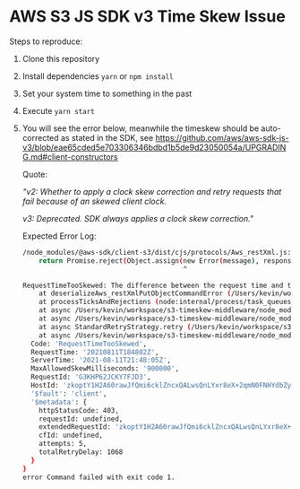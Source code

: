 # AWS S3 JS SDK v3 Time Skew Issue

Steps to reproduce:

1. Clone this repository
1. Install dependencies `yarn` or `npm install`
1. Set your system time to something in the past
1. Execute `yarn start`
1. You will see the error below, meanwhile the timeskew should be auto-corrected as stated in the SDK, see https://github.com/aws/aws-sdk-js-v3/blob/eae65cded5e703306346bdbd1b5de9d23050054a/UPGRADING.md#client-constructors

    Quote:

    _"v2: Whether to apply a clock skew correction and retry requests that fail because of an skewed client clock._

    _v3: Deprecated. SDK always applies a clock skew correction."_

    Expected Error Log:
    ```bash
    /node_modules/@aws-sdk/client-s3/dist/cjs/protocols/Aws_restXml.js:8254
        return Promise.reject(Object.assign(new Error(message), response));
                                            ^

    RequestTimeTooSkewed: The difference between the request time and the current time is too large.
        at deserializeAws_restXmlPutObjectCommandError (/Users/kevin/workspace/s3-timeskew-middleware/node_modules/@aws-sdk/client-s3/dist/cjs/protocols/Aws_restXml.js:8254:41)
        at processTicksAndRejections (node:internal/process/task_queues:96:5)
        at async /Users/kevin/workspace/s3-timeskew-middleware/node_modules/@aws-sdk/middleware-serde/dist/cjs/deserializerMiddleware.js:6:20
        at async /Users/kevin/workspace/s3-timeskew-middleware/node_modules/@aws-sdk/middleware-signing/dist/cjs/middleware.js:12:24
        at async StandardRetryStrategy.retry (/Users/kevin/workspace/s3-timeskew-middleware/node_modules/@aws-sdk/middleware-retry/dist/cjs/StandardRetryStrategy.js:51:46)
        at async /Users/kevin/workspace/s3-timeskew-middleware/node_modules/@aws-sdk/middleware-logger/dist/cjs/loggerMiddleware.js:6:22 {
      Code: 'RequestTimeTooSkewed',
      RequestTime: '20210811T184802Z',
      ServerTime: '2021-08-11T21:48:05Z',
      MaxAllowedSkewMilliseconds: '900000',
      RequestId: 'G3KHP62JCKY7FJD3',
      HostId: 'zkoptY1H2A60rawJfQmi6cklZncxQALwsQnLYxr8eX+2qmN0FNHYdbZySqEpkzF6JjKq6T+5i9E=',
      '$fault': 'client',
      '$metadata': {
        httpStatusCode: 403,
        requestId: undefined,
        extendedRequestId: 'zkoptY1H2A60rawJfQmi6cklZncxQALwsQnLYxr8eX+2qmN0FNHYdbZySqEpkzF6JjKq6T+5i9E=',
        cfId: undefined,
        attempts: 5,
        totalRetryDelay: 1068
      }
    }
    error Command failed with exit code 1.
    ```

